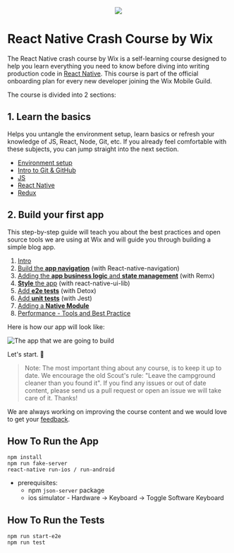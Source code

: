 <p align="center"><Img src="https://github.com/wix-playground/react-native-crash-course/blob/master/assets/banner.png" allign="center"></p>

# React Native Crash Course by Wix

The React Native crash course by Wix is a self-learning course designed to help you learn everything
you need to know before diving into writing production code in [React Native](https://facebook.github.io/react-native/).
This course is part of the official onboarding plan for every new developer joining the Wix Mobile Guild.

The course is divided into 2 sections:

## 1. Learn the basics

Helps you untangle the environment setup, learn basics or refresh your knowledge of JS, React, Node, Git, etc. If you already feel comfortable with these subjects, you can jump straight into the next section.

- [Environment setup](/docs/Basics.enviromentSetup.md)
- [Intro to Git & GitHub](/docs/Basics.IntroToGit.md)
- [JS](/docs/Basics.JavaScript.md)
- [React Native](/docs/Basics.ReactNative.md)
- [Redux](/docs/Basics.Redux.md)

## 2. Build your first app

This step-by-step guide will teach you about the best practices and open source tools we are using at Wix and will guide you through building a simple blog app.

1. [Intro](/docs/App.Intro.md)
2. [Build the **app navigation**](/docs/App.Navigation.md) (with React-native-navigation)
3. [Adding the **app business logic** and **state management**](/docs/App.Remx.md) (with Remx)
4. [**Style** the app](/docs/App.UiLib.md) (with react-native-ui-lib)
5. [Add **e2e tests**](/docs/App.e2e.md) (with Detox)
6. [Add **unit tests**](/docs/App.tests.md) (with Jest)
7. [Adding a **Native Module**](/docs/App.NativeModule.md)
8. [Performance - Tools and Best Practice](/docs/App.performance.md)

Here is how our app will look like:

![The app that we are going to build](https://github.com/wix-playground/wix-mobile-crash-course/blob/master/assets/finalApp.gif)

Let's start. 🚀

> Note: The most important thing about any course, is to keep it up to date. We encourage the old Scout's rule: "Leave the campground cleaner than you found it". If you find any issues or out of date content, please send us a pull request or open an issue we will take care of it. Thanks!

We are always working on improving the course content and we would love to get your [feedback](https://docs.google.com/forms/d/e/1FAIpQLSfceLeyvKe2jkk0dkT6LdVE9CA5uq3J-Jt3sCkEhs07hQRVZQ/viewform?usp=sf_link).

## How To Run the App

```
npm install
npm run fake-server
react-native run-ios / run-android
```

- prerequisites:
  - npm `json-server` package
  - ios simulator - Hardware -> Keyboard -> Toggle Software Keyboard

## How To Run the Tests

```
npm run start-e2e
npm run test
```
